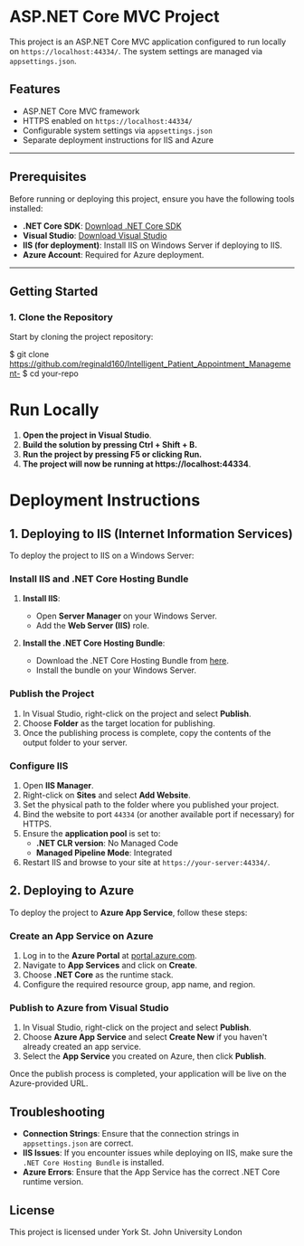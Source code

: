# ASP.NET Core MVC Project

This project is an ASP.NET Core MVC application configured to run locally on `https://localhost:44334/`. The system settings are managed via `appsettings.json`.

## Features

- ASP.NET Core MVC framework
- HTTPS enabled on `https://localhost:44334/`
- Configurable system settings via `appsettings.json`
- Separate deployment instructions for IIS and Azure

---

## Prerequisites

Before running or deploying this project, ensure you have the following tools installed:

- **.NET Core SDK**: [Download .NET Core SDK](https://dotnet.microsoft.com/download)
- **Visual Studio**: [Download Visual Studio](https://visualstudio.microsoft.com/vs/)
- **IIS (for deployment)**: Install IIS on Windows Server if deploying to IIS.
- **Azure Account**: Required for Azure deployment.

---

## Getting Started

### 1. Clone the Repository

Start by cloning the project repository:


$ git clone https://github.com/reginald160/Intelligent_Patient_Appointment_Management-
$ cd your-repo

# Run Locally
1. **Open the project in Visual Studio**.
2. **Build the solution by pressing Ctrl + Shift + B.**
3. **Run the project by pressing F5 or clicking Run.**
4. **The project will now be running at https://localhost:44334**.


# Deployment Instructions

## 1. Deploying to IIS (Internet Information Services)

To deploy the project to IIS on a Windows Server:

### Install IIS and .NET Core Hosting Bundle

1. **Install IIS**:
   * Open **Server Manager** on your Windows Server.
   * Add the **Web Server (IIS)** role.

2. **Install the .NET Core Hosting Bundle**:
   * Download the .NET Core Hosting Bundle from [here](https://dotnet.microsoft.com/download/dotnet-core).
   * Install the bundle on your Windows Server.

### Publish the Project

1. In Visual Studio, right-click on the project and select **Publish**.
2. Choose **Folder** as the target location for publishing.
3. Once the publishing process is complete, copy the contents of the output folder to your server.

### Configure IIS

1. Open **IIS Manager**.
2. Right-click on **Sites** and select **Add Website**.
3. Set the physical path to the folder where you published your project.
4. Bind the website to port `44334` (or another available port if necessary) for HTTPS.
5. Ensure the **application pool** is set to:
   * **.NET CLR version**: No Managed Code
   * **Managed Pipeline Mode**: Integrated
6. Restart IIS and browse to your site at `https://your-server:44334/`.

## 2. Deploying to Azure

To deploy the project to **Azure App Service**, follow these steps:

### Create an App Service on Azure

1. Log in to the **Azure Portal** at [portal.azure.com](https://portal.azure.com).
2. Navigate to **App Services** and click on **Create**.
3. Choose **.NET Core** as the runtime stack.
4. Configure the required resource group, app name, and region.

### Publish to Azure from Visual Studio

1. In Visual Studio, right-click on the project and select **Publish**.
2. Choose **Azure App Service** and select **Create New** if you haven't already created an app service.
3. Select the **App Service** you created on Azure, then click **Publish**.

Once the publish process is completed, your application will be live on the Azure-provided URL.

## Troubleshooting

* **Connection Strings**: Ensure that the connection strings in `appsettings.json` are correct.
* **IIS Issues**: If you encounter issues while deploying on IIS, make sure the `.NET Core Hosting Bundle` is installed.
* **Azure Errors**: Ensure that the App Service has the correct .NET Core runtime version.

## License

This project is licensed under York St. John University London
